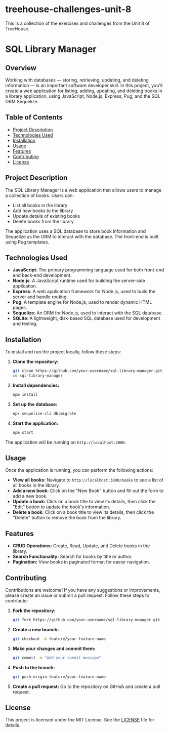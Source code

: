 # treehouse-challenges-unit-8
This is a collection of the exercises and challenges from the Unit 8 of TreeHouse.
# SQL Library Manager

## Overview
Working with databases — storing, retrieving, updating, and deleting information — is an important software developer skill. In this project, you'll create a web application for listing, adding, updating, and deleting books in a library application, using JavaScript, Node.js, Express, Pug, and the SQL ORM Sequelize.

## Table of Contents
- [Project Description](#project-description)
- [Technologies Used](#technologies-used)
- [Installation](#installation)
- [Usage](#usage)
- [Features](#features)
- [Contributing](#contributing)
- [License](#license)

## Project Description
The SQL Library Manager is a web application that allows users to manage a collection of books. Users can:
- List all books in the library
- Add new books to the library
- Update details of existing books
- Delete books from the library

The application uses a SQL database to store book information and Sequelize as the ORM to interact with the database. The front-end is built using Pug templates.

## Technologies Used
- **JavaScript**: The primary programming language used for both front-end and back-end development.
- **Node.js**: A JavaScript runtime used for building the server-side application.
- **Express**: A web application framework for Node.js, used to build the server and handle routing.
- **Pug**: A template engine for Node.js, used to render dynamic HTML pages.
- **Sequelize**: An ORM for Node.js, used to interact with the SQL database.
- **SQLite**: A lightweight, disk-based SQL database used for development and testing.

## Installation
To install and run the project locally, follow these steps:

1. **Clone the repository:**
    ```sh
    git clone https://github.com/your-username/sql-library-manager.git
    cd sql-library-manager
    ```

2. **Install dependencies:**
    ```sh
    npm install
    ```

3. **Set up the database:**
    ```sh
    npx sequelize-cli db:migrate
    ```

4. **Start the application:**
    ```sh
    npm start
    ```

The application will be running on `http://localhost:3000`.

## Usage
Once the application is running, you can perform the following actions:

- **View all books:** Navigate to `http://localhost:3000/books` to see a list of all books in the library.
- **Add a new book:** Click on the "New Book" button and fill out the form to add a new book.
- **Update a book:** Click on a book title to view its details, then click the "Edit" button to update the book's information.
- **Delete a book:** Click on a book title to view its details, then click the "Delete" button to remove the book from the library.

## Features
- **CRUD Operations:** Create, Read, Update, and Delete books in the library.
- **Search Functionality:** Search for books by title or author.
- **Pagination:** View books in paginated format for easier navigation.

## Contributing
Contributions are welcome! If you have any suggestions or improvements, please create an issue or submit a pull request. Follow these steps to contribute:

1. **Fork the repository:**
    ```sh
    git fork https://github.com/your-username/sql-library-manager.git
    ```

2. **Create a new branch:**
    ```sh
    git checkout -b feature/your-feature-name
    ```

3. **Make your changes and commit them:**
    ```sh
    git commit -m "Add your commit message"
    ```

4. **Push to the branch:**
    ```sh
    git push origin feature/your-feature-name
    ```

5. **Create a pull request:** Go to the repository on GitHub and create a pull request.

## License
This project is licensed under the MIT License. See the [LICENSE](LICENSE) file for details.